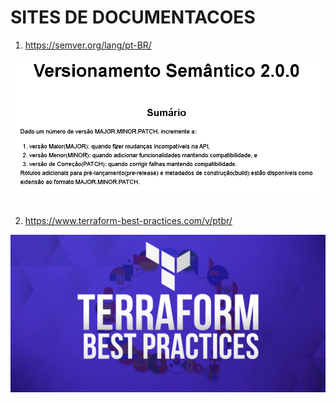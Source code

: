 # SITES DE DOCUMENTACOES

1. https://semver.org/lang/pt-BR/


<div>
  <span align="center">
  <img alt="logo-ls" title="logo-ls" src="https://github.com/lourranio/tools/blob/59410cf35b70e7e345f10beabfcd10e550ffcd87/documentacoes/img/semantic-version.PNG">
    </span>
</div><br>

2. https://www.terraform-best-practices.com/v/ptbr/
<div>
  <span align="center">
  <img alt="logo-ls" title="logo-ls" src="https://github.com/lourranio/tools/blob/18a36d9f1b64fd7f3cb73895aff174c849e57104/documentacoes/img/tf.png">
    </span>
</div><br>
